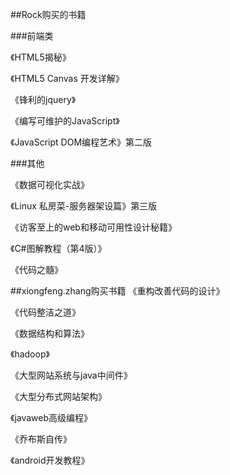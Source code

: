 ##Rock购买的书籍

###前端类

《HTML5揭秘》

《HTML5 Canvas 开发详解》

《锋利的jquery》

《编写可维护的JavaScript》

《JavaScript DOM编程艺术》第二版

###其他

《数据可视化实战》

《Linux 私房菜-服务器架设篇》第三版

《访客至上的web和移动可用性设计秘籍》

《C#图解教程（第4版）》

《代码之髓》

##xiongfeng.zhang购买书籍
《重构改善代码的设计》

《代码整洁之道》

《数据结构和算法》

《hadoop》

《大型网站系统与java中间件》

《大型分布式网站架构》

《javaweb高级编程》

《乔布斯自传》

《android开发教程》

